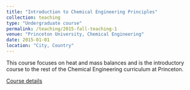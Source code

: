 ```yaml
---
title: "Introduction to Chemical Engineering Principles"
collection: teaching
type: "Undergraduate course"
permalink: /teaching/2015-fall-teaching-1
venue: "Princeton University, Chemical Engineering"
date: 2015-01-01
location: "City, Country"
---
```


This course focuses on heat and mass balances and is the introductory course to the rest of the Chemical Engineering curriculum at Princeton.

[Course details](https://m.princeton.edu/default/courses/detail?area=CBE&course=001759&term=1232&_tab=info)
